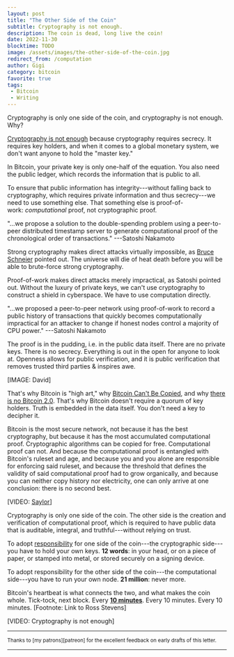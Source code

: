 ```yaml
---
layout: post
title: "The Other Side of the Coin"
subtitle: Cryptography is not enough.
description: The coin is dead, long live the coin!
date: 2022-11-30
blocktime: TODO
image: /assets/images/the-other-side-of-the-coin.jpg
redirect_from: /computation
author: Gigi
category: bitcoin
favorite: true
tags:
 - Bitcoin
 - Writing
---
```


Cryptography is only one side of the coin, and cryptography is not
enough. Why? 

[Cryptography is not
enough](https://dergigi.com/2022/09/10/cryptography-is-not-enough/) because
cryptography requires secrecy. It requires key holders, and when it
comes to a global monetary system, we don\'t want anyone to hold the
\"master key.\"

In Bitcoin, your private key is only one-half of the equation. You also
need the public ledger, which records the information that is public to
all.

To ensure that public information has integrity---without falling back
to cryptography, which requires private information and thus
secrecy---we need to use something else. That something else is
proof-of-work: *computational* proof, not cryptographic proof.

\"\...we propose a solution to the double-spending problem using a
peer-to-peer distributed timestamp server to generate computational
proof of the chronological order of transactions.\" ---Satoshi Nakamoto

Strong cryptography makes direct attacks virtually impossible, as [Bruce
Schneier](https://21lessons.com/15/) pointed out. The universe will die
of heat death before you will be able to brute-force strong
cryptography. 

Proof-of-work makes direct attacks merely impractical, as Satoshi
pointed out. Without the luxury of private keys, we can\'t use
cryptography to construct a shield in cyberspace. We have to use
computation directly.

\"\...we proposed a peer-to-peer network using proof-of-work to record a
public history of transactions that quickly becomes computationally
impractical for an attacker to change if honest nodes control a majority
of CPU power.\" ---Satoshi Nakamoto

The proof is in the pudding, i.e. in the public data itself. There are
no private keys. There is no secrecy. Everything is out in the open for
anyone to look at. Openness allows for public verification, and it is
public verification that removes trusted third parties & inspires awe.

\[IMAGE: David\]

That\'s why Bitcoin is \"high art,\" why [Bitcoin Can\'t Be
Copied](https://bitcoin-resources.com/articles/bitcoin-cant-be-copied/),
and why [there is no Bitcoin
2.0](https://bitcoin-resources.com/articles/thereisno-bitcoin20/).
That\'s why Bitcoin doesn\'t require a quorum of key holders. Truth is
embedded in the data itself. You don\'t need a key to decipher it.

Bitcoin is the most secure network, not because it has the best
cryptography, but because it has the most accumulated computational
proof. Cryptographic algorithms can be copied for free. Computational
proof can not. And because the computational proof is entangled with
Bitcoin\'s ruleset and age, and because you and you alone are
responsible for enforcing said ruleset, and because the threshold that
defines the validity of said computational proof had to grow
organically, and because you can neither copy history nor electricity,
one can only arrive at one conclusion: there is no second best.

\[VIDEO: [Saylor](https://twitter.com/dergigi/status/1597922732393758720?s=20&t=itpwln51xioS7V8QDzwyMw)\]

Cryptography is only one side of the coin. The other side is the
creation and verification of computational proof, which is required to
have public data that is auditable, integral, and truthful---without
relying on trust. 

To
adopt [responsibility](https://dergigi.com/2021/03/14/the-responsibility-of-adopting-bitcoin/) for
one side of the coin---the cryptographic side---you have to hold your
own keys. **12 words**: in your head, or on a piece of paper, or stamped
into metal, or stored securely on a signing device.

To adopt responsibility for the other side of the coin---the
computational side---you have to run your own node. **21 million**:
never more.

Bitcoin\'s heartbeat is what connects the two, and what makes the coin
whole. Tick-tock, next block. Every [**10
minutes**](https://21-ways.com/2/). Every 10 minutes. Every 10 minutes.
\[Footnote: Link to Ross Stevens\]

\[VIDEO: Cryptography is not enough\]

---

<small>
Thanks to [my patrons][patreon] for the excellent feedback
on early drafts of this letter.
</small>

[patreon]: https://www.patreon.com/dergigi

---
